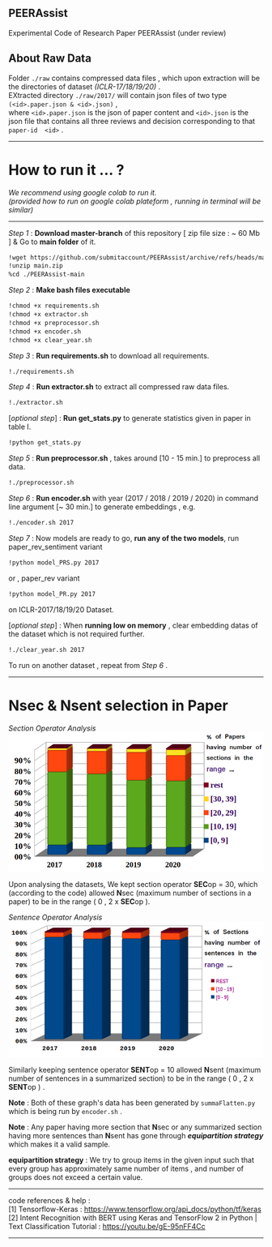 ## PEERAssist
Experimental Code of Research Paper PEERAssist (under review)

## About Raw Data

Folder ```./raw``` contains compressed data files , which upon extraction will be the directories of dataset _(ICLR-17/18/19/20)_ . <br>EXtracted directory ```./raw/2017/``` will contain json files of two type ```(<id>.paper.json & <id>.json)``` , <br>where ```<id>.paper.json``` is the json of paper content and ```<id>.json``` is the json file that contains all three reviews and decision corresponding to that ```paper-id  <id>``` .
***

# How to run it ... ?

_We recommend using google colab to run it. <br>    (provided how to run on google colab plateform , running in terminal will be similar)_
***

_Step 1_ :  **Download master-branch** of this repository [ zip file size : ~ 60 Mb ] & Go to **main folder** of it.
```bash
!wget https://github.com/submitaccount/PEERAssist/archive/refs/heads/main.zip
!unzip main.zip
%cd ./PEERAssist-main
```

_Step 2_ :  **Make bash files executable**
```bash
!chmod +x requirements.sh
!chmod +x extractor.sh
!chmod +x preprocessor.sh
!chmod +x encoder.sh
!chmod +x clear_year.sh
```
_Step 3_ :  **Run requirements.sh** to download all requirements.
```bash
!./requirements.sh
```
_Step 4_ : **Run extractor.sh** to extract all compressed raw data files.
```bash
!./extractor.sh
```
[_optional step_] : **Run get_stats.py** to generate statistics given in paper in table I.
```bash
!python get_stats.py
```
_Step 5_ :  **Run preprocessor.sh** ,  takes around [10 - 15 min.] to preprocess all data.
```bash
!./preprocessor.sh
```
_Step 6_ :  **Run encoder.sh** with year (2017 / 2018 / 2019 / 2020) in command line argument [~ 30 min.]  to generate embeddings , e.g.
```bash
!./encoder.sh 2017
```
_Step 7_ :  Now models are ready to go, **run any of the two models**, run paper_rev_sentiment variant
```bash
!python model_PRS.py 2017
```
or , paper_rev variant
```bash
!python model_PR.py 2017
```
on ICLR-2017/18/19/20 Dataset.


[_optional step_] :  When **running low on memory** , clear embedding datas of the dataset which is not required further.
```bash
!./clear_year.sh 2017
```
To run on another dataset , repeat from _Step 6_ .

***
# Nsec & Nsent selection in Paper 

_Section Operator Analysis_
![Alt text](./res/section_stat_final.png)

Upon analysing the datasets, We kept section operator **SEC**op = 30, which (according to the code) allowed **N**sec (maximum number of sections in a paper) to be in the range ( 0 , 2 x **SEC**op ). 

_Sentence Operator Analysis_
![Alt text](./res/sentence_stat_final.png)

Similarly keeping sentence operator  **SENT**op = 10 allowed **N**sent (maximum number of sentences in a summarized section) to be in the range ( 0 , 2 x **SENT**op ) .

**Note** : Both of these graph's data has been generated by ```summaFlatten.py``` which is being run by ```encoder.sh```  .


**Note** : Any paper having more section that **N**sec or any summarized section having more sentences than **N**sent has gone through **_equipartition strategy_** which makes it a valid sample. 

**equipartition strategy** : We try to group items in the given input such that every group has approximately same number of items , and number of groups does not exceed a certain value.

***

code references & help :<br>
[1] Tensorflow-Keras : https://www.tensorflow.org/api_docs/python/tf/keras <br>
[2] Intent Recognition with BERT using Keras and TensorFlow 2 in Python | Text Classification Tutorial : https://youtu.be/gE-95nFF4Cc

***
